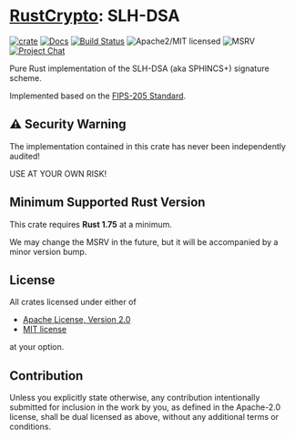 # [RustCrypto]: SLH-DSA

[![crate][crate-image]][crate-link]
[![Docs][docs-image]][docs-link]
[![Build Status][build-image]][build-link]
![Apache2/MIT licensed][license-image]
![MSRV][rustc-image]
[![Project Chat][chat-image]][chat-link]

Pure Rust implementation of the SLH-DSA (aka SPHINCS+) signature scheme.

Implemented based on the [FIPS-205 Standard].

## ⚠️ Security Warning

The implementation contained in this crate has never been independently audited!

USE AT YOUR OWN RISK!

## Minimum Supported Rust Version

This crate requires **Rust 1.75** at a minimum.

We may change the MSRV in the future, but it will be accompanied by a minor
version bump.

## License

All crates licensed under either of

* [Apache License, Version 2.0](http://www.apache.org/licenses/LICENSE-2.0)
* [MIT license](http://opensource.org/licenses/MIT)

at your option.

## Contribution

Unless you explicitly state otherwise, any contribution intentionally submitted
for inclusion in the work by you, as defined in the Apache-2.0 license, shall be
dual licensed as above, without any additional terms or conditions.

[crate-image]: https://buildstats.info/crate/slh-dsa
[crate-link]: https://crates.io/crates/slh-dsa
[docs-image]: https://docs.rs/slh-dsa/badge.svg
[docs-link]: https://docs.rs/slh-dsa/
[build-image]: https://github.com/RustCrypto/signatures/actions/workflows/slh-dsa.yml/badge.svg
[build-link]: https://github.com/RustCrypto/signatures/actions/workflows/slh-dsa.yml
[license-image]: https://img.shields.io/badge/license-Apache2.0/MIT-blue.svg
[rustc-image]: https://img.shields.io/badge/rustc-1.75+-blue.svg
[chat-image]: https://img.shields.io/badge/zulip-join_chat-blue.svg
[chat-link]: https://rustcrypto.zulipchat.com/#narrow/stream/260048-signatures

[//]: # (links)

[RustCrypto]: https://github.com/RustCrypto
[FIPS-205 Standard]: https://nvlpubs.nist.gov/nistpubs/FIPS/NIST.FIPS.205.pdf
